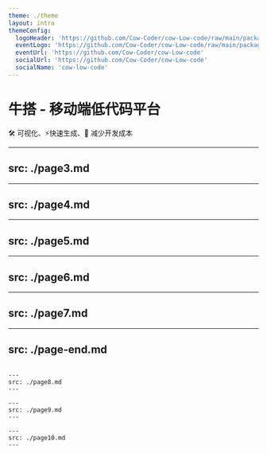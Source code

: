 ```yaml
---
theme: ./theme
layout: intro
themeConfig:
  logoHeader: 'https://github.com/Cow-Coder/cow-Low-code/raw/main/packages/editor/public/icon.svg'
  eventLogo: 'https://github.com/Cow-Coder/cow-Low-code/raw/main/packages/editor/src/assets/images/logo.svg'
  eventUrl: 'https://github.com/Cow-Coder/cow-Low-code'
  socialUrl: 'https://github.com/Cow-Coder/cow-Low-code'
  socialName: 'cow-low-code'
---
```



# 牛搭 - 移动端低代码平台

🛠️ 可视化、⚡快速生成、🚀 减少开发成本


















---
src: ./page3.md
---

---
src: ./page4.md
---

---
src: ./page5.md
---

---
src: ./page6.md
---

---
src: ./page7.md
---

---
src: ./page-end.md
---


```text

---
src: ./page8.md
---

---
src: ./page9.md
---

---
src: ./page10.md
---


```